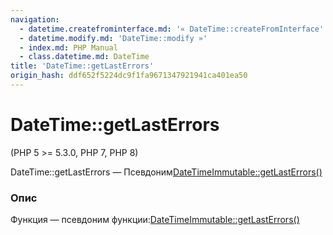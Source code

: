 ```yaml
---
navigation:
  - datetime.createfrominterface.md: '« DateTime::createFromInterface'
  - datetime.modify.md: 'DateTime::modify »'
  - index.md: PHP Manual
  - class.datetime.md: DateTime
title: 'DateTime::getLastErrors'
origin_hash: ddf652f5224dc9f1fa9671347921941ca401ea50
---
```

# DateTime::getLastErrors

(PHP 5 >= 5.3.0, PHP 7, PHP 8)

DateTime::getLastErrors — Псевдоним[DateTimeImmutable::getLastErrors()](datetimeimmutable.getlasterrors.md)

### Опис

Функция — псевдоним функции:[DateTimeImmutable::getLastErrors()](datetimeimmutable.getlasterrors.md)

